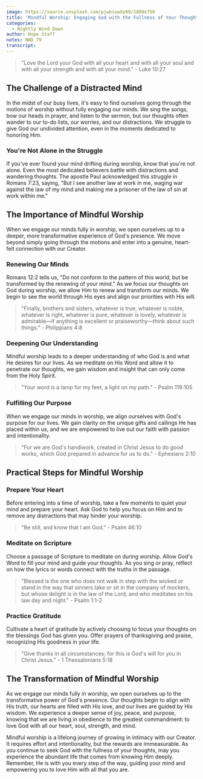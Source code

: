 ```yaml
---
image: https://source.unsplash.com/pjwbiuwXy00/1000x750
title: 'Mindful Worship: Engaging God with the Fullness of Your Thoughts'
categories:
  - Nightly Wind Down
author: Hope Staff
notes: NWD 79
transcript:
---
```

> "Love the Lord your God with all your heart and with all your soul and with all your strength and with all your mind." - Luke 10:27

## The Challenge of a Distracted Mind

In the midst of our busy lives, it's easy to find ourselves going through the motions of worship without fully engaging our minds. We sing the songs, bow our heads in prayer, and listen to the sermon, but our thoughts often wander to our to-do lists, our worries, and our distractions. We struggle to give God our undivided attention, even in the moments dedicated to honoring Him.

### You're Not Alone in the Struggle

If you've ever found your mind drifting during worship, know that you're not alone. Even the most dedicated believers battle with distractions and wandering thoughts. The apostle Paul acknowledged this struggle in Romans 7:23, saying, "But I see another law at work in me, waging war against the law of my mind and making me a prisoner of the law of sin at work within me."

## The Importance of Mindful Worship

When we engage our minds fully in worship, we open ourselves up to a deeper, more transformative experience of God's presence. We move beyond simply going through the motions and enter into a genuine, heart-felt connection with our Creator.

### Renewing Our Minds

Romans 12:2 tells us, "Do not conform to the pattern of this world, but be transformed by the renewing of your mind." As we focus our thoughts on God during worship, we allow Him to renew and transform our minds. We begin to see the world through His eyes and align our priorities with His will.

> "Finally, brothers and sisters, whatever is true, whatever is noble, whatever is right, whatever is pure, whatever is lovely, whatever is admirable—if anything is excellent or praiseworthy—think about such things." - Philippians 4:8

### Deepening Our Understanding

Mindful worship leads to a deeper understanding of who God is and what He desires for our lives. As we meditate on His Word and allow it to penetrate our thoughts, we gain wisdom and insight that can only come from the Holy Spirit.

> "Your word is a lamp for my feet, a light on my path." - Psalm 119:105

### Fulfilling Our Purpose

When we engage our minds in worship, we align ourselves with God's purpose for our lives. We gain clarity on the unique gifts and callings He has placed within us, and we are empowered to live out our faith with passion and intentionality.

> "For we are God's handiwork, created in Christ Jesus to do good works, which God prepared in advance for us to do." - Ephesians 2:10

## Practical Steps for Mindful Worship

### Prepare Your Heart

Before entering into a time of worship, take a few moments to quiet your mind and prepare your heart. Ask God to help you focus on Him and to remove any distractions that may hinder your worship.

> "Be still, and know that I am God." - Psalm 46:10

### Meditate on Scripture

Choose a passage of Scripture to meditate on during worship. Allow God's Word to fill your mind and guide your thoughts. As you sing or pray, reflect on how the lyrics or words connect with the truths in the passage.

> "Blessed is the one who does not walk in step with the wicked or stand in the way that sinners take or sit in the company of mockers, but whose delight is in the law of the Lord, and who meditates on his law day and night." - Psalm 1:1-2

### Practice Gratitude

Cultivate a heart of gratitude by actively choosing to focus your thoughts on the blessings God has given you. Offer prayers of thanksgiving and praise, recognizing His goodness in your life.

> "Give thanks in all circumstances; for this is God's will for you in Christ Jesus." - 1 Thessalonians 5:18

## The Transformation of Mindful Worship

As we engage our minds fully in worship, we open ourselves up to the transformative power of God's presence. Our thoughts begin to align with His truth, our hearts are filled with His love, and our lives are guided by His wisdom. We experience a deeper sense of joy, peace, and purpose, knowing that we are living in obedience to the greatest commandment: to love God with all our heart, soul, strength, and mind.

Mindful worship is a lifelong journey of growing in intimacy with our Creator. It requires effort and intentionality, but the rewards are immeasurable. As you continue to seek God with the fullness of your thoughts, may you experience the abundant life that comes from knowing Him deeply. Remember, He is with you every step of the way, guiding your mind and empowering you to love Him with all that you are.
